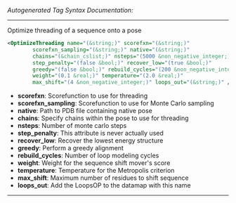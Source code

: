 <!-- THIS IS AN AUTOGENERATED FILE: Don't edit it directly, instead change the schema definition in the code itself. -->

_Autogenerated Tag Syntax Documentation:_

---
Optimize threading of a sequence onto a pose

```xml
<OptimizeThreading name="(&string;)" scorefxn="(&string;)"
        scorefxn_sampling="(&string;)" native="(&string;)"
        chains="(&chain_cslist;)" nsteps="(5000 &non_negative_integer;)"
        step_penalty="(false &bool;)" recover_low="(true &bool;)"
        greedy="(false &bool;)" rebuild_cycles="(200 &non_negative_integer;)"
        weight="(0.1 &real;)" temperature="(2.0 &real;)"
        max_shift="(4 &non_negative_integer;)" loops_out="(&string;)" />
```

-   **scorefxn**: Scorefunction to use for threading
-   **scorefxn_sampling**: Scorefunction to use for Monte Carlo sampling
-   **native**: Path to PDB file containing native pose
-   **chains**: Specify chains within the pose to use for threading
-   **nsteps**: Number of monte carlo steps
-   **step_penalty**: This attribute is never actually used
-   **recover_low**: Recover the lowest energy structure
-   **greedy**: Perform a greedy alignment
-   **rebuild_cycles**: Number of loop modeling cycles
-   **weight**: Weight for the sequence shift mover's score
-   **temperature**: Temperature for the Metropolis criterion
-   **max_shift**: Maximum number of residues to shift sequence
-   **loops_out**: Add the LoopsOP to the datamap with this name

---
